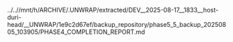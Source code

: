 ../..//mnt/h/ARCHIVE/.UNWRAP/extracted/DEV__2025-08-17__1833__host-duri-head/__UNWRAP/1e9c2d67ef/backup_repository/phase5_5_backup_20250805_103905/PHASE4_COMPLETION_REPORT.md